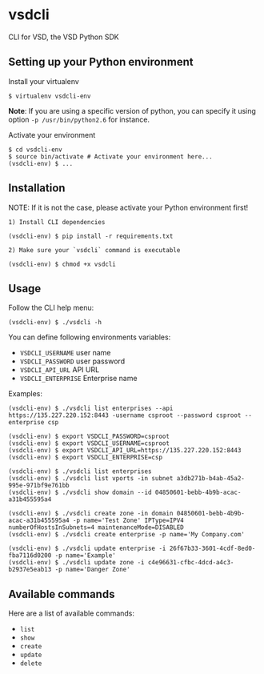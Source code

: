 vsdcli
========

CLI for VSD, the VSD Python SDK


Setting up your Python environment
----------------------------------

Install your virtualenv

    $ virtualenv vsdcli-env

__Note__: If you are using a specific version of python, you can specify it using option `-p /usr/bin/python2.6` for instance.

Activate your environment

    $ cd vsdcli-env
    $ source bin/activate # Activate your environment here...
    (vsdcli-env) $ ...


Installation
------------

NOTE: If it is not the case, please activate your Python environment first!

    1) Install CLI dependencies

    (vsdcli-env) $ pip install -r requirements.txt

    2) Make sure your `vsdcli` command is executable

    (vsdcli-env) $ chmod +x vsdcli

Usage
-----

Follow the CLI help menu:

    (vsdcli-env) $ ./vsdcli -h

You can define following environments variables:

* `VSDCLI_USERNAME` user name
* `VSDCLI_PASSWORD` user password
* `VSDCLI_API_URL` API URL
* `VSDCLI_ENTERPRISE` Enterprise name

Examples:

    (vsdcli-env) $ ./vsdcli list enterprises --api https://135.227.220.152:8443 -username csproot --password csproot --enterprise csp

    (vsdcli-env) $ export VSDCLI_PASSWORD=csproot
    (vsdcli-env) $ export VSDCLI_USERNAME=csproot
    (vsdcli-env) $ export VSDCLI_API_URL=https://135.227.220.152:8443
    (vsdcli-env) $ export VSDCLI_ENTERPRISE=csp

    (vsdcli-env) $ ./vsdcli list enterprises
    (vsdcli-env) $ ./vsdcli list vports -in subnet a3db271b-b4ab-45a2-995e-971bf9e761bb
    (vsdcli-env) $ ./vsdcli show domain --id 04850601-bebb-4b9b-acac-a31b455595a4

    (vsdcli-env) $ ./vsdcli create zone -in domain 04850601-bebb-4b9b-acac-a31b455595a4 -p name='Test Zone' IPType=IPV4 numberOfHostsInSubnets=4 maintenanceMode=DISABLED
    (vsdcli-env) $ ./vsdcli create enterprise -p name='My Company.com'

    (vsdcli-env) $ ./vsdcli update enterprise -i 26f67b33-3601-4cdf-8ed0-fba7116d0200 -p name='Example'
    (vsdcli-env) $ ./vsdcli update zone -i c4e96631-cfbc-4dcd-a4c3-b2937e5eab13 -p name='Danger Zone'


Available commands
------------------

Here are a list of available commands:
* `list`
* `show`
* `create`
* `update`
* `delete`